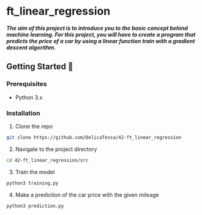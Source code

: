 # ft_linear_regression

***The aim of this project is to introduce you to the basic concept behind machine learning. For this project, you will have to create a program that predicts the price of a car by using a linear function train with a gradient descent algorithm.***

## Getting Started 🚀

### Prerequisites

- Python 3.x

### Installation

1. Clone the repo
```bash
git clone https://github.com/DelicaTessa/42-ft_linear_regression
```
2. Navigate to the project directory
```bash
cd 42-ft_linear_regression/src
```
3. Train the model
```bash
python3 training.py
```
4. Make a prediction of the car price with the given mileage
```bash
python3 prediction.py
```
